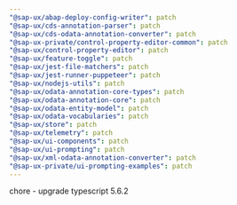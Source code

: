 ```yaml
---
"@sap-ux/abap-deploy-config-writer": patch
"@sap-ux/cds-annotation-parser": patch
"@sap-ux/cds-odata-annotation-converter": patch
"@sap-ux-private/control-property-editor-common": patch
"@sap-ux/control-property-editor": patch
"@sap-ux/feature-toggle": patch
"@sap-ux/jest-file-matchers": patch
"@sap-ux/jest-runner-puppeteer": patch
"@sap-ux/nodejs-utils": patch
"@sap-ux/odata-annotation-core-types": patch
"@sap-ux/odata-annotation-core": patch
"@sap-ux/odata-entity-model": patch
"@sap-ux/odata-vocabularies": patch
"@sap-ux/store": patch
"@sap-ux/telemetry": patch
"@sap-ux/ui-components": patch
"@sap-ux/ui-prompting": patch
"@sap-ux/xml-odata-annotation-converter": patch
"@sap-ux-private/ui-prompting-examples": patch
---
```


chore - upgrade typescript 5.6.2
